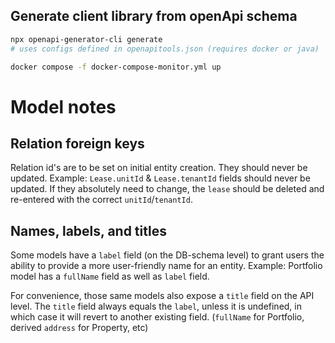 ## Generate client library from openApi schema

```bash
npx openapi-generator-cli generate
# uses configs defined in openapitools.json (requires docker or java)
```

```bash
docker compose -f docker-compose-monitor.yml up
```

# Model notes

## Relation foreign keys

Relation id's are to be set on initial entity creation. They should never be updated.
Example: `Lease.unitId` & `Lease.tenantId` fields should never be updated. If they absolutely need to change, the `lease` should be deleted and re-entered with the correct `unitId`/`tenantId`.

## Names, labels, and titles

Some models have a `label` field (on the DB-schema level) to grant users the ability to provide a more user-friendly name for an entity.
Example: Portfolio model has a `fullName` field as well as `label` field.

For convenience, those same models also expose a `title` field on the API level. The `title` field always equals the `label`, unless it is undefined, in which case it will revert to another existing field. (`fullName` for Portfolio, derived `address` for Property, etc)

